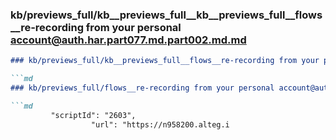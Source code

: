### kb/previews_full/kb__previews_full__kb__previews_full__flows__re-recording from your personal account@auth.har.part077.md.part002.md.md

```md
### kb/previews_full/kb__previews_full__flows__re-recording from your personal account@auth.har.part077.md.part002.md

```md
### kb/previews_full/flows__re-recording from your personal account@auth.har.part077.md (part 002)

```md
         "scriptId": "2603",
                  "url": "https://n958200.alteg.i
```

```

```

```
